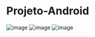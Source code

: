 # Projeto-Android
![image](https://user-images.githubusercontent.com/81448095/227059425-7305760a-644c-4f35-802b-d3c6ee960d33.png)
![image](https://user-images.githubusercontent.com/81448095/227059463-6d7de19b-6c4f-4f6e-adea-b5b7881e0312.png)
![image](https://user-images.githubusercontent.com/81448095/227059618-c40be600-399b-40bb-ab77-173e92860e22.png)
